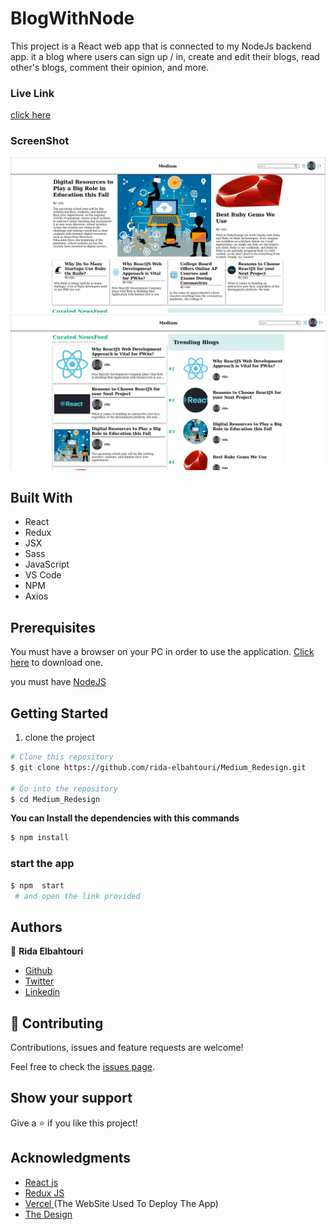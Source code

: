 # BlogWithNode

This project is a React web app that is connected to my NodeJs backend app.
it a blog where users can sign up / in, create and edit their blogs, read other's blogs, comment their opinion, and more.

### Live Link

[click here](https://blogwithnode.vercel.app/)


### ScreenShot

![screenshot](./src/assets/images/Screenshot1.png)
![screenshot](./src/assets/images/Screenshot2.png)

## Built With

- React
- Redux
- JSX
- Sass
- JavaScript
- VS Code
- NPM
- Axios

## Prerequisites

You must have a browser on your PC in order to use the application. [Click here](https://www.mozilla.org/en-US/firefox/new/) to download one.

you must have [NodeJS](https://nodejs.org/en/)

## Getting Started

1. clone the project

```bash
# Clone this repository
$ git clone https://github.com/rida-elbahtouri/Medium_Redesign.git

# Go into the repository
$ cd Medium_Redesign


```

**You can Install the dependencies with this commands**

```bash
$ npm install

```

### start the app

```bash
$ npm  start
 # and open the link provided
```


## Authors

👤 **Rida Elbahtouri**

- [Github](https://github.com/rida-elbahtouri)
- [Twitter](https://twitter.com/RElbahtouri)
- [Linkedin](https://www.linkedin.com/in/rida-elbahtouri/)

## 🤝 Contributing

Contributions, issues and feature requests are welcome!

Feel free to check the <a href="https://github.com/rida-elbahtouri/blog_with_Node/issues" target="_blank">issues page</a>.

## Show your support

Give a ⭐️ if you like this project!

## Acknowledgments

- <a href="https://reactjs.org/" target="_blank">React js</a>
- <a href="https://redux.js.org" target="_blank">Redux JS</a>
- <a href="https://vercel.com" target="_blanck">Vercel </a> (The WebSite Used To Deploy The App)
- <a href="https://www.behance.net/gallery/65519803/Medium-A-Comprehensive-Redesign" target="_blank">The Design</a>
